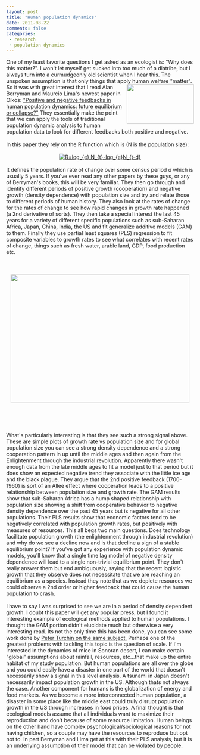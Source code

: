 ```yaml
---
layout: post
title: "Human population dynamics"
date: 2011-08-22
comments: false
categories:
 - research
 - population dynamics
---
```


<div class='post'>
One of my least favorite questions I get asked as an ecologist is: "Why does this matter?".  I won't let myself get sucked into too much of a diatribe, but I always turn into a curmudgeonly old scientist when I hear this.  The unspoken assumption is that only things that apply human welfare "matter".  <a onblur="try {parent.deselectBloggerImageGracefully();} catch(e) {}" href="http://3.bp.blogspot.com/-oQCJbPLRWFs/TilvCcEKwaI/AAAAAAAAAKk/L4GhFpDhQ1E/s1600/Crowd.jpg"><img style="float:right; margin:0 0 10px 10px;cursor:pointer; cursor:hand;width: 180px; height: 107px;" src="http://3.bp.blogspot.com/-oQCJbPLRWFs/TilvCcEKwaI/AAAAAAAAAKk/L4GhFpDhQ1E/s1600/Crowd.jpg" border="0" alt="" /></a>So it was with great interest that I read Alan Berryman and Maurcio Lima's newest paper in Oikos: <a href="http://dl.dropbox.com/u/11290739/Lima_Berryman-2011.pdf">"Positive and negative feedbacks in human population dynamics: future equilibrium or collapse?"</a>  They essentially make the point that we can apply the tools of traditional population dynamic analysis to human population data to look for different feedbacks both positive and negative. 
<br />
<br />In this paper they rely on the R function which is (N is the population size):<center>
<br /><a href="http://www.codecogs.com/eqnedit.php?latex=R=log_{e} N_{t}-log_{e}N_{t-d}" target="_blank"><img src="http://latex.codecogs.com/png.latex?R=log_{e} N_{t}-log_{e}N_{t-d}" title="R=log_{e} N_{t}-log_{e}N_{t-d}" /></a></center>
<br />It defines the population rate of change over some census period <i>d</i> which is usually 5 years.  If you've ever read any other papers by these guys, or any of Berryman's books, this will be very familiar.  They then go through and identify different periods of positive growth (cooperation) and negative growth (density dependence) with population size and try and relate those to different periods of human history.  They also look at the rates of change for the rates of change to see how rapid changes in growth rate happened (a 2nd derivative of sorts).  They then take a special interest the last 45 years for a variety of different specific populations such as sub-Saharan Africa, Japan, China, India, the US and fit generalize additive models (GAM) to them.  Finally they use partial least squares (PLS) regression to fit composite variables to growth rates to see what correlates with recent rates of change, things such as fresh water, arable land, GDP, food production etc.
<br />
<br />
<br /> 
<br /><a onblur="try {parent.deselectBloggerImageGracefully();} catch(e) {}" href="http://3.bp.blogspot.com/-nyHeZDgNn0s/TlKhzKUiO4I/AAAAAAAAC1U/JqcKAM_ax50/s1600/bloggerLima.png"><img style="display:block; margin:0px auto 10px; text-align:center;cursor:pointer; cursor:hand;width: 480px; height: 345px;" src="http://3.bp.blogspot.com/-nyHeZDgNn0s/TlKhzKUiO4I/AAAAAAAAC1U/JqcKAM_ax50/s320/bloggerLima.png" border="0" alt=""id="BLOGGER_PHOTO_ID_5643751183364537218" /></a>
<br />
<br />
<br />
<br />What's particularly interesting is that they see such a strong signal above. These are simple plots of growth rate vs population size and for global population size you can see a strong density dependence and a strong cooperation pattern in up until the  middle ages and then again from the Enlightenment through the industrial revolution.  Apparently there wasn't enough data from the late middle ages to fit a model just to that period but it does show an expected negative trend they associate with the little ice age and the black plague.  They argue that the 2nd positive feedback (1700-1960) is sort of an Allee effect where cooperation leads to a positive relationship between population size and growth rate.   The GAM results show that sub-Saharan Africa has a hump shaped relationship with population size showing a shift from cooperative behavior to negative density dependence over the past 45 years but is negative for all other populations.  Their PLS results show that economic factors tend to be negatively correlated with population growth rates, but positively with measures of resources.  This all begs two main questions. Does technology facilitate population growth (the enlightenment through industrial revolution) and why do we see a decline now and is that decline a sign of a stable equilibrium point?  If you've got any experience with population dynamic models, you'll know that a single time lag model of negative density dependence will lead to a single non-trivial equilibrium point. They don't really answer them but end ambiguously, saying that the recent logistic growth that they observe does not necessitate that we are reaching an equilibrium as a species.  Instead they note that as we deplete resources we could observe a 2nd order or higher feedback that could cause the human population to crash.  
<br />
<br />I have to say I was surprised to see we are in a period of density dependent growth. I doubt this paper will get any popular press, but I found it interesting example of ecological methods applied to human populations. I thought the GAM portion didn't elucidate much but otherwise a very interesting read. Its not the only time this has been done, you can see some work done by <a href="http://www.eeb.uconn.edu/people/turchin/PDF/RevSEC.pdf">Peter Turchin on the same subject.</a>  Perhaps one of the greatest problems with tackling this topic is the question of scale.  If I'm interested in the dynamics of mice in Sonoran desert, I can make certain "global" assumptions about rainfall, resources, etc...that make up the entire habitat of my study population.  But human populations are all over the globe and you could easily have a disaster in one part of the world that doesn't necessarily show a signal in this level analysis.  A tsunami in Japan doesn't necessarily impact population growth in the US.  Although thats not always the case.  Another component for humans is the globalization of energy and food markets. As we become a more interconnected human population, a disaster in some place like the middle east could truly disrupt population growth in the US through increases in food prices.  A final thought is that ecological models assume that all individuals want to maximize their reproduction and don't because of some resource limitation.  Human beings on the other hand  have complex psychological/sociological reasons for not having children, so a couple may have the resources to reproduce but opt not to.  In part Berryman and Lima get at this with their PLS analysis, but it is an underlying assumption of their model that can be violated by people.  
<br />
<br /></div>
